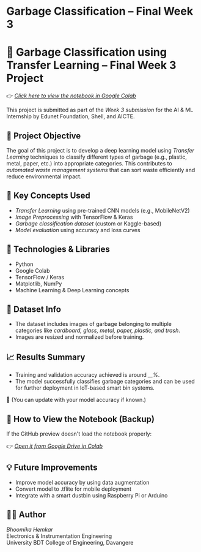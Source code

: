 # Garbage Classification – Final Week 3
# 🚮 Garbage Classification using Transfer Learning – Final Week 3 Project

👉 *[Click here to view the notebook in Google Colab](https://colab.research.google.com/drive/1dXTZF-8IserNGj2uT-2Ywx862nFx2k-Z?usp=drive_link)*

This project is submitted as part of the *Week 3 submission* for the AI & ML Internship by Edunet Foundation, Shell, and AICTE.



## 📌 Project Objective

The goal of this project is to develop a deep learning model using *Transfer Learning* techniques to classify different types of garbage (e.g., plastic, metal, paper, etc.) into appropriate categories. This contributes to *automated waste management systems* that can sort waste efficiently and reduce environmental impact.



## 🧠 Key Concepts Used
- *Transfer Learning* using pre-trained CNN models (e.g., MobileNetV2)
- *Image Preprocessing* with TensorFlow & Keras
- *Garbage classification dataset* (custom or Kaggle-based)
- *Model evaluation* using accuracy and loss curves


## 🔧 Technologies & Libraries
- Python
- Google Colab
- TensorFlow / Keras
- Matplotlib, NumPy
- Machine Learning & Deep Learning concepts



## 📁 Dataset Info
- The dataset includes images of garbage belonging to multiple categories like *cardboard, glass, metal, paper, plastic, and trash*.
- Images are resized and normalized before training.



## 📈 Results Summary
- Training and validation accuracy achieved is around *__%*.
- The model successfully classifies garbage categories and can be used for further deployment in IoT-based smart bin systems.

📌 (You can update with your model accuracy if known.)



## 🚀 How to View the Notebook (Backup)
If the GitHub preview doesn't load the notebook properly:

👉 *[Open it from Google Drive in Colab](https://colab.research.google.com/drive/1dXTZF-8IserNGj2uT-2Ywx862nFx2k-Z?usp=drive_link)*



## 💡 Future Improvements
- Improve model accuracy by using data augmentation
- Convert model to .tflite for mobile deployment
- Integrate with a smart dustbin using Raspberry Pi or Arduino



## 🙋‍♀ Author
*Bhoomika Hemkar*  
Electronics & Instrumentation Engineering  
University BDT College of Engineering, Davangere



